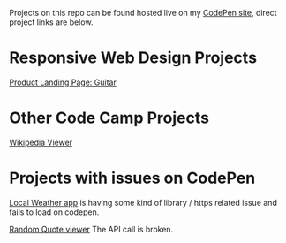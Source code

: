 Projects on this repo can be found hosted live on my [CodePen site][1], direct project links are below.

# Responsive Web Design Projects
[Product Landing Page: Guitar][3]

# Other Code Camp Projects
[Wikipedia Viewer][4]


# Projects with issues on CodePen
[Local Weather app][2] is having some kind of library / https related issue and fails to load on codepen.

[Random Quote viewer][5]  The API call is broken.



[1]: <https://codepen.io/chocolatechimpcookie/>
[2]: <https://codepen.io/chocolatechimpcookie/pen/dNZvNP>
[3]: <https://codepen.io/chocolatechimpcookie/pen/JjKjPZG>
[4]: <https://codepen.io/chocolatechimpcookie/details/dWWZwy>
[5]: <https://codepen.io/chocolatechimpcookie/pen/wgoBLe>
